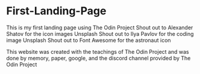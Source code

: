 # First-Landing-Page
This is my first landing page using The Odin Project
Shout out to Alexander Shatov for the icon images Unsplash
Shout out to Ilya Pavlov for the coding image Unsplash 
Shout out to Font Awesome for the astronaut icon

This website was created with the teachings of The Odin Project and was done by memory, paper, google, and the discord channel provided by The Odin Project
